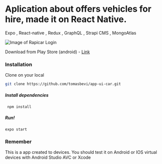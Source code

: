 #  Aplication about offers vehicles for hire, made it on React Native.

Expo , React-native , Redux , GraphQL , Strapi CMS , MongoAtlas

![Image of Rapicar Login](https://www.tomasbevi.com.ar/files/rapicar.gif)

Download from Play Store (android) - <a target="_blank" href="https://play.google.com/store/apps/details?id=com.mscc.o2ng">Link</a>


### Installation

Clone on your local 
```sh
git clone https://github.com/tomasbevi/app-ui-car.git
```

<h5>Install dependencies </h5>
<code> npm install</code>

<h5>Run! </h5>
<code>expo start</code>

### Remember 
This is a app created to devices.
You should test it on Android or IOS virtual devices with Android Studio AVC or Xcode